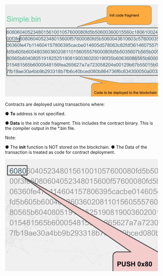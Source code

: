 ![alt text](image-3.png)

Contracts are deployed using transactions where:


●   **To** address is not specified.

●   **Data** is the init code fragment. This includes the contract binary. This is the compiler output in the *.bin file.


Note:


●   The **init** function is NOT stored on the blockchain.
●   The Data of the transaction is treated as code for contract deployment.

![alt text](image-4.png)
